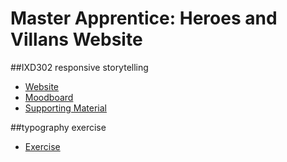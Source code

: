 
# Master Apprentice: Heroes and Villans Website
##IXD302 responsive storytelling
- [Website](https://aynsleylongridge.github.io/sherlock/index.html)
- [Moodboard](https://uk.pinterest.com/aynsley125/heroes-and-villans/)
- [Supporting Material](http://aynsleylongridge.tumblr.com/tagged/sherlock)


##typography exercise 
- [Exercise](https://aynsleylongridge.github.io/sherlock/typography/helvetica.html)
